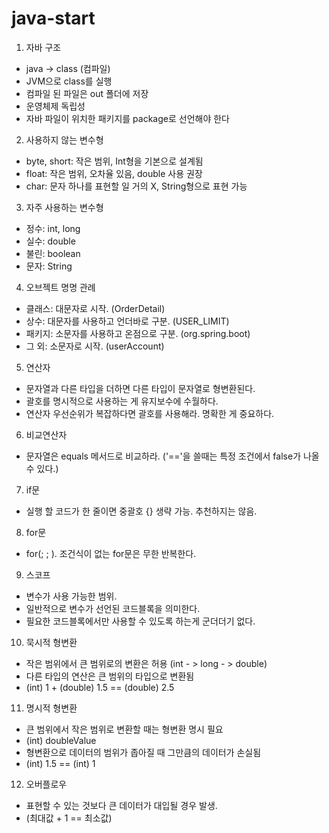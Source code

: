 # java-start
1. 자바 구조
- java -> class (컴파일)
- JVM으로 class를 실행
- 컴파일 된 파일은 out 폴더에 저장
- 운영체제 독립성
- 자바 파일이 위치한 패키지를 package로 선언해야 한다
2. 사용하지 않는 변수형
- byte, short: 작은 범위, Int형을 기본으로 설계됨
- float: 작은 범위, 오차율 있음, double 사용 권장
- char: 문자 하나를 표현할 일 거의 X, String형으로 표현 가능
3. 자주 사용하는 변수형
- 정수: int, long
- 실수: double
- 불린: boolean
- 문자: String
4. 오브젝트 명명 관례
- 클래스: 대문자로 시작. (OrderDetail)
- 상수: 대문자를 사용하고 언더바로 구분. (USER_LIMIT)
- 패키지: 소문자를 사용하고 온점으로 구분. (org.spring.boot)
- 그 외: 소문자로 시작. (userAccount)
5. 연산자
- 문자열과 다른 타입을 더하면 다른 타입이 문자열로 형변환된다.
- 괄호를 명시적으로 사용하는 게 유지보수에 수월하다.
- 연산자 우선순위가 복잡하다면 괄호를 사용해라. 명확한 게 중요하다.
6. 비교연산자
- 문자열은 equals 메서드로 비교하라. ('=='을 쓸때는 특정 조건에서 false가 나올 수 있다.)
7. if문
- 실행 할 코드가 한 줄이면 중괄호 {} 생략 가능. 추천하지는 않음.
8. for문
- for(; ; ). 조건식이 없는 for문은 무한 반복한다.
9. 스코프
- 변수가 사용 가능한 범위.
- 일반적으로 변수가 선언된 코드블록을 의미한다.
- 필요한 코드블록에서만 사용할 수 있도록 하는게 군더더기 없다.
10. 묵시적 형변환
- 작은 범위에서 큰 범위로의 변환은 허용 (int - > long - > double)
- 다른 타입의 연산은 큰 범위의 타입으로 변환됨
- (int) 1 + (double) 1.5 == (double) 2.5

11. 명시적 형변환
- 큰 범위에서 작은 범위로 변환할 때는 형변환 명시 필요
- (int) doubleValue
- 형변환으로 데이터의 범위가 좁아질 때 그만큼의 데이터가 손실됨
- (int) 1.5 == (int) 1
12. 오버플로우
- 표현할 수 있는 것보다 큰 데이터가 대입될 경우 발생.
- (최대값 + 1 == 최소값)